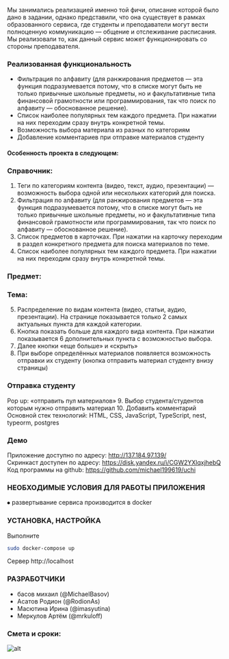 Мы занимались реализацией именно той фичи, описание которой было дано в задании, однако представили, что она существует в рамках образованного сервиса, где студенты и преподаватели могут вести полноценную коммуникацию — общение и отслеживание расписания. Мы реализовали то, как данный сервис может функционировать со стороны преподавателя.

### Реализованная функциональность

- Фильтрация по алфавиту (для ранжирования предметов — эта функция подразумевается потому, что в списке могут быть не только привычные школьные предметы, но и факультативные типа финансовой грамотности или программирования, так что поиск по алфавиту — обоснованное решение).
- Список наиболее популярных тем каждого предмета. При нажатии на них переходим сразу внутрь конкретной темы.
- Возможность выбора материала из разных по категориям 
- Добавление комментариев при отправке материалов студенту 

#### Особенность проекта в следующем:

### Справочник: 

 1. Теги по категориям контента (видео, текст, аудио, презентации) — возможность выбора одной или нескольких категорий для поиска. 
 2. Фильтрация по алфавиту (для ранжирования предметов — эта функция подразумевается потому, что в списке могут быть не только привычные школьные предметы, но и факультативные типа финансовой грамотности или программирования, так что поиск по алфавиту — обоснованное решение).
 3. Список предметов в карточках. При нажатии на карточку переходим в раздел конкретного предмета для поиска материалов по теме. 
 4. Список наиболее популярных тем каждого предмета. При нажатии на них переходим сразу внутрь конкретной темы.
 
### Предмет: 

### Тема:

 5. Распределение по видам контента (видео, статьи, аудио, презентации). На странице показывается только 2 самых актуальных пункта для каждой категории. 
 6. Кнопка показать больше для каждого вида контента. При нажатии показывается 6 дополнительных пункта с возможностью выбора. 
 7. Далее кнопки «еще больше» и «скрыть» 
 8. При выборе определённых материалов появляется возможность отправки их студенту (кнопка отправить материал студенту внизу страницы)
 
### Отправка студенту 

Pop up: «отправить пул материалов» 
 9. Выбор студента/студентов которым нужно отправить материал 
 10. Добавить комментарий
Основной стек технологий:
HTML, CSS, JavaScript, TypeScript, nest, typeorm, postgres

### Демо

Приложение доступно по адресу: http://137.184.97.139/ \
Скринкаст доступен по адресу: https://disk.yandex.ru/i/CGW2YXlqxjhebQ \
Код программы на github: https://github.com/michael199619/uchi

### НЕОБХОДИМЫЕ УСЛОВИЯ ДЛЯ РАБОТЫ ПРИЛОЖЕНИЯ

⦁	развертывание сервиса производится в docker

### УСТАНОВКА, НАСТРОЙКА

Выполните
```sh
sudo docker-compose up
```
Сервер http://localhost

### РАЗРАБОТЧИКИ

- басов михаил (@MichaelBasov)
- Асатов Родион (@RodionAs)
- Масютина Ирина (@imasyutina)
- Меркулов Артём (@mrkuloff)

### Смета и сроки:

![alt](https://i.ibb.co/w42t99v/image.jpg)